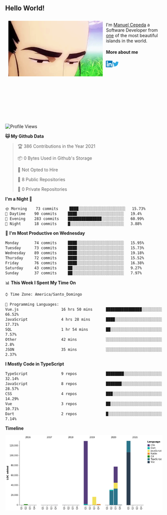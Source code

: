 <h2> Hello World!</h2>

<div style="display:inline-block">
  <img alt="Ah, I see you're a man of culture as well" align="left" width="60%" style="margin: 10px" src="https://raw.githubusercontent.com/mecm1993/mecm1993/master/assets/background.gif">

  I'm [Manuel Cepeda](https://manuelcepeda.dev) a Software Developer from [one](https://en.wikipedia.org/wiki/Dominican_Republic) of the most beautiful islands in the world.

  #### More about me

  <a href="https://www.linkedin.com/in/manuel-cepeda-0336a999/">
    <img align="left" alt="Manuel Cepeda | LinkedIn" width="21px" src="https://raw.githubusercontent.com/mecm1993/mecm1993/master/assets/linkedin.svg" />
  </a>
  <a href="https://twitter.com/mecm1993">
    <img align="left" alt="Manuel Cepeda | Twitter" width="21px" src="https://raw.githubusercontent.com/mecm1993/mecm1993/master/assets/twitter.svg" />
  </a>
  <br />
  <br />
  <br />
  <br />
  <br />
  <br />
  <br />
  <br />
  <br />
  <br />
  <br />
</div>

<!--START_SECTION:waka-->
![Profile Views](http://img.shields.io/badge/Profile%20Views-0-blue)

**🐱 My Github Data** 

> 🏆 386 Contributions in the Year 2021
 > 
> 📦 0 Bytes Used in Github's Storage 
 > 
> 🚫 Not Opted to Hire
 > 
> 📜 8 Public Repositories 
 > 
> 🔑 0 Private Repositories  
 > 
**I'm a Night 🦉** 

```text
🌞 Morning    73 commits     ████░░░░░░░░░░░░░░░░░░░░░   15.73% 
🌆 Daytime    90 commits     ████░░░░░░░░░░░░░░░░░░░░░   19.4% 
🌃 Evening    283 commits    ███████████████░░░░░░░░░░   60.99% 
🌙 Night      18 commits     █░░░░░░░░░░░░░░░░░░░░░░░░   3.88%

```
📅 **I'm Most Productive on Wednesday** 

```text
Monday       74 commits     ████░░░░░░░░░░░░░░░░░░░░░   15.95% 
Tuesday      73 commits     ████░░░░░░░░░░░░░░░░░░░░░   15.73% 
Wednesday    89 commits     ████░░░░░░░░░░░░░░░░░░░░░   19.18% 
Thursday     72 commits     ████░░░░░░░░░░░░░░░░░░░░░   15.52% 
Friday       76 commits     ████░░░░░░░░░░░░░░░░░░░░░   16.38% 
Saturday     43 commits     ██░░░░░░░░░░░░░░░░░░░░░░░   9.27% 
Sunday       37 commits     ██░░░░░░░░░░░░░░░░░░░░░░░   7.97%

```


📊 **This Week I Spent My Time On** 

```text
⌚︎ Time Zone: America/Santo_Domingo

💬 Programming Languages: 
Vue.js                   16 hrs 50 mins      ████████████████░░░░░░░░░   66.52% 
JavaScript               4 hrs 28 mins       ████░░░░░░░░░░░░░░░░░░░░░   17.71% 
SQL                      1 hr 54 mins        ██░░░░░░░░░░░░░░░░░░░░░░░   7.57% 
Other                    42 mins             ░░░░░░░░░░░░░░░░░░░░░░░░░   2.8% 
JSON                     35 mins             ░░░░░░░░░░░░░░░░░░░░░░░░░   2.37%

```

**I Mostly Code in TypeScript** 

```text
TypeScript               9 repos             ████████░░░░░░░░░░░░░░░░░   32.14% 
JavaScript               8 repos             ███████░░░░░░░░░░░░░░░░░░   28.57% 
CSS                      4 repos             ███░░░░░░░░░░░░░░░░░░░░░░   14.29% 
Vue                      3 repos             ██░░░░░░░░░░░░░░░░░░░░░░░   10.71% 
Dart                     2 repos             █░░░░░░░░░░░░░░░░░░░░░░░░   7.14%

```


**Timeline**

![Chart not found](https://raw.githubusercontent.com/mecm1993/mecm1993/master/charts/bar_graph.png) 


<!--END_SECTION:waka-->